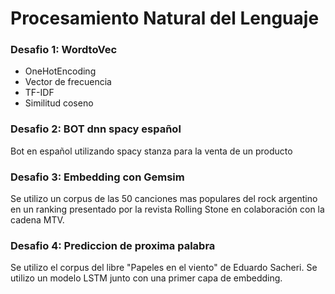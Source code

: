 # Procesamiento Natural del Lenguaje

### Desafio 1: WordtoVec
  * OneHotEncoding
  * Vector de frecuencia
  * TF-IDF
  * Similitud coseno 


### Desafio 2: BOT dnn spacy español
   Bot en español utilizando spacy stanza para la venta de un producto
   
   
### Desafio 3: Embedding con Gemsim
Se utilizo un corpus de las 50 canciones mas populares del rock argentino en un ranking presentado por la revista Rolling Stone en colaboración con la cadena MTV.


### Desafio 4: Prediccion de proxima palabra
Se utilizo el corpus del libre "Papeles en el viento" de Eduardo Sacheri. Se utilizo un modelo LSTM junto con una primer capa de embedding.
